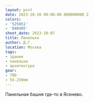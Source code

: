 ```yaml
---
layout: post
date: 2023-10-20 00:00:00.000000000 Z
colors:
- '525051'
- '040405'
shoot_date: 2023-10-07
title: Панелька
author: Д.Г.
location: Москва
tags:
- здания
- панельки
- архитектура
gear:
- 70D
- 55-250mm
---
```

Панельная башня где-то в Ясенево.
